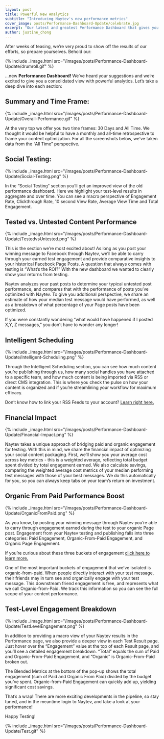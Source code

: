 ```yaml
---
layout: post
title: Powerful New Analytics
subtitle: "Introducing Naytev's new performance metrics"
cover_image: posts/Performance-Dashboard-Update/celebrate.jpg
excerpt: "Our latest and greatest Performance Dashboard that gives you a consolidated view of the important metrics you need."
author: justine_chong
---
```

After weeks of teasing, we’re very proud to show off the results of our efforts, so prepare yourselves. Behold our: 


{% include _image.html src="/images/posts/Performance-Dashboard-Update/drumroll.gif" %}

...new **Performance Dashboard!** We’ve heard your suggestions and we’re excited to give you a consolidated view with powerful analytics. Let’s take a deep dive into each section: 

## Summary and Time Frame:

{% include _image.html src="/images/posts/Performance-Dashboard-Update/Overall-Performance.gif" %}

At the very top we offer you two time frames: 30 Days and All Time. We thought it would be helpful to have a monthly and all-time retrospective to frame your content optimization. For all the screenshots below, we’ve taken data from the “All Time” perspective. 

## Social Testing: 

{% include _image.html src="/images/posts/Performance-Dashboard-Update/Social-Testing.png" %}

In the “Social Testing” section you’ll get an improved view of the old performance dashboard. Here we highlight your test-level results in aggregate and over time. You can see a macro perspective of Engagement Rate, Clickthrough Rate, 10 second View Rate, Average View Time and Total Engagement. 

## Tested vs. Untested Content Performance 

{% include _image.html src="/images/posts/Performance-Dashboard-Update/TestedvsUntested.png" %}

This is the section we’re most excited about! As long as you post your winning message to Facebook through Naytev, we’ll be able to carry through your earned test engagement and provide comparative insights to your historical Facebook Page Posts.  A question that always comes with testing is “What’s the ROI?” With the new dashboard we wanted to clearly show your returns from testing.

Naytev analyzes your past posts to determine your typical untested post performance, and compares that with the performance of posts you’ve optimized with Naytev. To give you additional perspective, we share an estimate of how your median test message would have performed, as well as a breakdown of what percentage of your Page posts have been optimized.

If you were constantly wondering “what would have happened if I posted X,Y, Z messages,” you don’t have to wonder any longer! 

## Intelligent Scheduling

{% include _image.html src="/images/posts/Performance-Dashboard-Update/Intelligent-Scheduling.png" %}


Through the Intelligent Scheduling section, you can see how much content you’re publishing through us, how many social handles you have attached to a specific team, and how much content is being imported via RSS or direct CMS integration. This is where you check the pulse on how your content is organized and if you’re streamlining your workflow for maximum efficacy. 

Don’t know how to link your RSS Feeds to your account? [Learn right here. ](http://success.naytev.com/setup-your-account/content-management/link-your-rss-feeds)


## Financial Impact

{% include _image.html src="/images/posts/Performance-Dashboard-Update/Financial-Impact.png" %}

Naytev takes a unique approach of bridging paid and organic engagement for testing. With this in mind, we share the financial impact of optimizing your social content packaging. First, we’ll show you your average cost across key metrics - this is a weighted average, reflecting total budget spent divided by total engagement earned. We also calculate savings, comparing the weighted average cost metrics of your median performing test messages with those of your best messages. We do this automatically for you, so you can always keep tabs on your team’s return on investment.
 
## Organic From Paid Performance Boost

 {% include _image.html src="/images/posts/Performance-Dashboard-Update/OrganicFromPaid.png" %}

As you know, by posting your winning message through Naytev you’re able to carry through engagement earned during the test to your organic Page post. Engagement from your Naytev testing and publishing falls into three categories: Paid Engagement, Organic-From-Paid Engagement, and Organic Page Engagement. 

If you’re curious about these three buckets of engagement [click here to learn more.](http://success.naytev.com/test-and-understand-your-results/understand-your-test-results/three-categories-of-engagement) 

One of the most important buckets of engagement that we’ve isolated is organic-from-paid. When people directly interact with your test message, their friends may in turn see and organically engage with your test message. This downstream friend engagement is free, and represents what we call Organic-from-Paid. We track this information so you can see the full scope of your content performance. 



## Test-Level Engagement Breakdown
 
{% include _image.html src="/images/posts/Performance-Dashboard-Update/TestLevelEngagement.png" %}


In addition to providing a macro view of your Naytev results in the Performance page, we also provide a deeper view in each Test Result page.  Just hover over the “Engagement” value at the top of each Result page, and you’ll see a detailed engagement breakdown. “Total” equals the sum of Paid and Organic-From-Paid Engagement, and “Organic” is Organic-From-Paid broken out. 

The Blended Metrics at the bottom of the pop-up shows the total engagement (sum of Paid and Organic From Paid) divided by the budget you’ve spent. Organic-from-Paid Engagement can quickly add up, yielding significant cost savings.

That’s a wrap! There are more exciting developments in the pipeline, so stay tuned, and in the meantime login to Naytev, and take a look at your performance!

Happy Testing! 

{% include _image.html src="/images/posts/Performance-Dashboard-Update/Test.gif" %}
